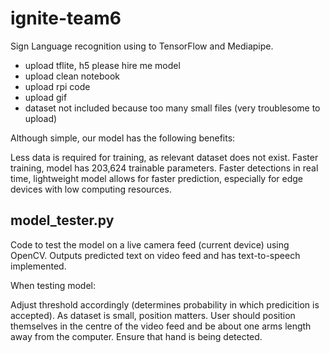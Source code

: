 # ignite-team6
Sign Language recognition using to TensorFlow and Mediapipe. 

- upload tflite, h5 please hire me model
- upload clean notebook
- upload rpi code
- upload gif
- dataset not included because too many small files (very troublesome to upload)



Although simple, our model has the following benefits:

Less data is required for training, as relevant dataset does not exist.
Faster training, model has 203,624 trainable parameters.
Faster detections in real time, lightweight model allows for faster prediction, especially for edge devices with low computing resources.

## model_tester.py
Code to test the model on a live camera feed (current device) using OpenCV. Outputs predicted text on video feed and has text-to-speech implemented.

When testing model:

Adjust threshold accordingly (determines probability in which predicition is accepted).
As dataset is small, position matters. User should position themselves in the centre of the video feed and be about one arms length away from the computer.
Ensure that hand is being detected.
